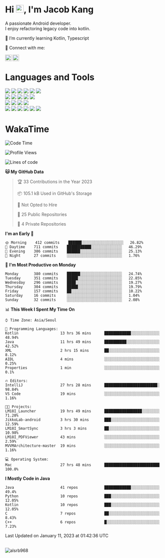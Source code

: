 # Hi <img src="https://media.giphy.com/media/hvRJCLFzcasrR4ia7z/giphy.gif" width="25px">, I'm Jacob Kang
A passionate Android developer.
</br>
I enjoy refactoring legacy code into kotlin.

🌱 I’m currently learning Kotlin, Typescript

🤝 Connect with me:

<a href="https://www.linkedin.com/in/minkyu-kang-b7477b1b2/"><img align="left" src="https://raw.githubusercontent.com/yushi1007/yushi1007/main/images/linkedin.svg" alt="Minkyu Kang | LinkedIn" width="21px"/></a>
<a href="https://www.instagram.com/_jacob_kang/"><img align="left" src="https://raw.githubusercontent.com/yushi1007/yushi1007/main/images/instagram.svg" alt="Jacob Kang | Instagram" width="21px"/></a>

</br>

# Languages and Tools

<div align="left">
<img src="https://img.shields.io/badge/java-007396?logo=java&logoColor=white"/>
<img src="https://img.shields.io/badge/kotlin-7F52FF?logo=kotlin&logoColor=white"/>
<img src="https://img.shields.io/badge/python-3776AB?logo=python&logoColor=white"/>
<img src="https://img.shields.io/badge/bash shell-4EAA25?logo=gnubash&logoColor=white"/>
<img src="https://img.shields.io/badge/c-A8B9CC?logo=c&logoColor=white"/>
<img src="https://img.shields.io/badge/c++-00599C?logo=c%2b%2b&logoColor=white"/>
</div>
<div align="left">
<img src="https://img.shields.io/badge/git-F05032?logo=git&logoColor=white"/>
<img src="https://img.shields.io/badge/github-181717?logo=github&logoColor=white"/>
<img src="https://img.shields.io/badge/mysql-4479A1?logo=mysql&logoColor=white"/>
<img src="https://img.shields.io/badge/sqlite-003B57?logo=sqlite&logoColor=white"/>
<img src="https://img.shields.io/badge/amazon AWS-232F3E?logo=amazonaws&logoColor=white"/>
</div>
<div align="left">
<img src="https://img.shields.io/badge/android-3DDC84?logo=android&logoColor=white"/>
<img src="https://img.shields.io/badge/linux-FCC624?logo=linux&logoColor=white"/>
<img src="https://img.shields.io/badge/flask-000000?logo=flask&logoColor=white"/>
<img src="https://img.shields.io/badge/arduino-00979D?logo=arduino&logoColor=white"/>
</div>
<div align="left">
<img src="https://img.shields.io/badge/slack-4A154B?logo=slack&logoColor=white"/>
<img src="https://img.shields.io/badge/notion-000000?logo=notion&logoColor=white"/>
<img src="https://img.shields.io/badge/jira-0052CC?logo=jira&logoColor=white"/>
<img src="https://img.shields.io/badge/postman-FF6C37?logo=postman&logoColor=white"/>
<img src="https://img.shields.io/badge/intellij-000000?logo=intellijidea&logoColor=white"/>
<img src="https://img.shields.io/badge/pycharm-000000?logo=pycharm&logoColor=white"/>
</div>

# WakaTime

<!--START_SECTION:waka-->
![Code Time](http://img.shields.io/badge/Code%20Time-1%2C867%20hrs%2021%20mins-blue)

![Profile Views](http://img.shields.io/badge/Profile%20Views-0-blue)

![Lines of code](https://img.shields.io/badge/From%20Hello%20World%20I%27ve%20Written-188%20Thousand%20lines%20of%20code-blue)

**🐱 My GitHub Data** 

> 🏆 33 Contributions in the Year 2023
 > 
> 📦 105.1 kB Used in GitHub's Storage 
 > 
> 🚫 Not Opted to Hire
 > 
> 📜 25 Public Repositories 
 > 
> 🔑 4 Private Repositories  
 > 
**I'm an Early 🐤** 

```text
🌞 Morning    412 commits    ██████░░░░░░░░░░░░░░░░░░░   26.82% 
🌆 Daytime    711 commits    ███████████░░░░░░░░░░░░░░   46.29% 
🌃 Evening    386 commits    ██████░░░░░░░░░░░░░░░░░░░   25.13% 
🌙 Night      27 commits     ░░░░░░░░░░░░░░░░░░░░░░░░░   1.76%

```
📅 **I'm Most Productive on Monday** 

```text
Monday       380 commits    ██████░░░░░░░░░░░░░░░░░░░   24.74% 
Tuesday      351 commits    █████░░░░░░░░░░░░░░░░░░░░   22.85% 
Wednesday    296 commits    ████░░░░░░░░░░░░░░░░░░░░░   19.27% 
Thursday     304 commits    █████░░░░░░░░░░░░░░░░░░░░   19.79% 
Friday       157 commits    ██░░░░░░░░░░░░░░░░░░░░░░░   10.22% 
Saturday     16 commits     ░░░░░░░░░░░░░░░░░░░░░░░░░   1.04% 
Sunday       32 commits     ░░░░░░░░░░░░░░░░░░░░░░░░░   2.08%

```


📊 **This Week I Spent My Time On** 

```text
⌚︎ Time Zone: Asia/Seoul

💬 Programming Languages: 
Kotlin                   13 hrs 36 mins      ████████████░░░░░░░░░░░░░   48.94% 
Java                     11 hrs 49 mins      ██████████░░░░░░░░░░░░░░░   42.52% 
XML                      2 hrs 15 mins       ██░░░░░░░░░░░░░░░░░░░░░░░   8.12% 
AIDL                     4 mins              ░░░░░░░░░░░░░░░░░░░░░░░░░   0.25% 
Properties               1 min               ░░░░░░░░░░░░░░░░░░░░░░░░░   0.1%

🔥 Editors: 
IntelliJ                 27 hrs 28 mins      ████████████████████████░   98.84% 
VS Code                  19 mins             ░░░░░░░░░░░░░░░░░░░░░░░░░   1.16%

🐱‍💻 Projects: 
LM18I_Launcher           19 hrs 49 mins      █████████████████░░░░░░░░   71.28% 
JikkoLab-android         3 hrs 30 mins       ███░░░░░░░░░░░░░░░░░░░░░░   12.59% 
LM18I_SmartSync          3 hrs 3 mins        ██░░░░░░░░░░░░░░░░░░░░░░░   10.98% 
LM18I_PDFViewer          43 mins             ░░░░░░░░░░░░░░░░░░░░░░░░░   2.59% 
MVVMArchitecture-master  19 mins             ░░░░░░░░░░░░░░░░░░░░░░░░░   1.16%

💻 Operating System: 
Mac                      27 hrs 48 mins      █████████████████████████   100.0%

```

**I Mostly Code in Java** 

```text
Java                     41 repos            ████████████░░░░░░░░░░░░░   49.4% 
Python                   10 repos            ███░░░░░░░░░░░░░░░░░░░░░░   12.05% 
Kotlin                   10 repos            ███░░░░░░░░░░░░░░░░░░░░░░   12.05% 
C                        7 repos             ██░░░░░░░░░░░░░░░░░░░░░░░   8.43% 
C++                      6 repos             █░░░░░░░░░░░░░░░░░░░░░░░░   7.23%

```



 Last Updated on January 11, 2023 at 01:42:36 UTC
<!--END_SECTION:waka-->

</br>

<div align="left">
<img align="left" src="https://github-readme-stats.vercel.app/api/top-langs?username=alsrb968&show_icons=true&locale=en&layout=compact&theme=dark" alt="alsrb968" />
</div>
